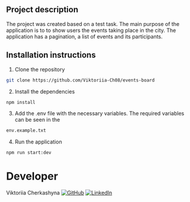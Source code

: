 ## Project description

The project was created based on a test task. The main purpose of the
application is to to show users the events taking place in the city. The
application has a pagination, a list of events and its participants.

## Installation instructions

1. Clone the repository

```bash
git clone https://github.com/Viktoriia-Ch08/events-board
```

2. Install the dependencies

```bash
npm install
```

3.  Add the .env file with the necessary variables. The required variables can
    be seen in the

```bash
env.example.txt
```

4. Run the application

```bash
npm run start:dev

```

# Developer

Viktoriia Cherkashyna
[![GitHub](https://www.vectorlogo.zone/logos/github/github-icon.svg)](https://github.com/Viktoriia-Ch08)
[![LinkedIn](https://www.vectorlogo.zone/logos/linkedin/linkedin-icon.svg)](https://www.linkedin.com/in/viktoriia-cherkashyna/)

```

```
